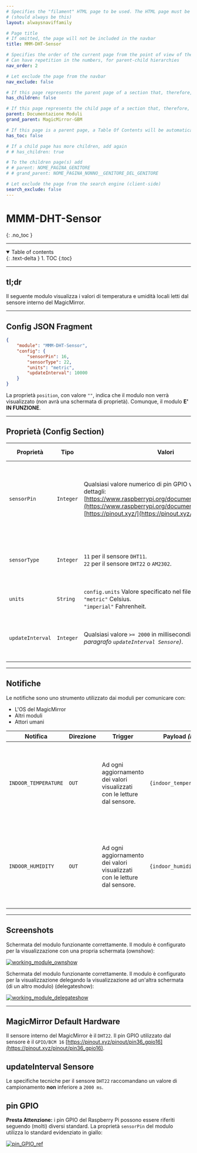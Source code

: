 ```yaml
---
# Specifies the "filament" HTML page to be used. The HTML page must be located in the "_layouts" folder.
# (should always be this)
layout: alwaysnaviffamily

# Page title
# If omitted, the page will not be included in the navbar
title: MMM-DHT-Sensor

# Specifies the order of the current page from the point of view of the navbar
# Can have repetition in the numbers, for parent-child hierarchies
nav_order: 2

# Let exclude the page from the navbar
nav_exclude: false

# If this page represents the parent page of a section that, therefore, has children, specify it in the following way
has_children: false

# If this page represents the child page of a section that, therefore, has ONE parent page, specify it in the following way
parent: Documentazione Moduli
grand_parent: MagicMirror-GBM

# If this page is a parent page, a Table Of Contents will be automatically generated containing all related child pages. Use the option below to disable this functionality.
has_toc: false

# If a child page has more children, add again
# # has_children: true

# To the children page(s) add
# # parent: NOME_PAGINA_GENITORE
# # grand_parent: NOME_PAGINA_NONNO__GENITORE_DEL_GENITORE

# Let exclude the page from the search engine (client-side)
search_exclude: false
---
```


# MMM-DHT-Sensor
{: .no_toc }

---

<!-- Table of contents -->
<details open markdown="block">
  <summary>
    Table of contents
  </summary>
  {: .text-delta }
1. TOC
{:toc}
</details>

---

## tl;dr

Il seguente modulo visualizza i valori di temperatura
e umidità locali letti dal sensore interno del MagicMirror.

---

## Config JSON Fragment

```json
{
    "module": "MMM-DHT-Sensor",
    "config": {
        "sensorPin": 16,
        "sensorType": 22,
        "units": "metric",
        "updateInterval": 10000
    }
}
```

La proprietà `position`, con valore `""`, indica che il modulo non verrà visualizzato (non avrà
una schermata di proprietà). Comunque, il modulo __E' IN FUNZIONE__.

---

## Proprietà (Config Section)

| Proprietà        | Tipo      | Valori                                                                                                                                                                                                                          | Valore Default   | Inderogabilità | Descrizione                                                                                                           |
| ---------------- | --------- | ------------------------------------------------------------------------------------------------------------------------------------------------------------------------------------------------------------------------------- | ---------------- | -------------- | --------------------------------------------------------------------------------------------------------------------- |
| `sensorPin`      | `Integer` | Qualsiasi valore numerico di pin GPIO valido. Qui maggiori dettagli: [https://www.raspberrypi.org/documentation/usage/gpio/](https://www.raspberrypi.org/documentation/usage/gpio/), [https://pinout.xyz/](https://pinout.xyz/) | `---`            | `REQUIRED`     | Pin GPIO al quale il sensore interno del MagicMirror è connesso. __E' sconsigliata la modifica di questa proprietà.__ |
| `sensorType`     | `Integer` | `11` per il sensore `DHT11`. <br> `22` per il sensore `DHT22` o `AM2302`.                                                                                                                                                       | `---`            | `REQUIRED`     | Tipologia di sensore. __E' sconsigliata la modifica di questa proprietà.__                                            |
| `units`          | `String`  | `config.units` Valore specificato nel file _config.js_. <br> `"metric"` Celsius. <br> `"imperial"` Fahrenheit.                                                                                                                  | `config.units`   | `OPTIONAL`     | Unità per la visualizzazione della temperatura.                                                                       |
| `updateInterval` | `Integer` | Qualsiasi valore `>= 2000` in millisecondi _(vedi anche paragrafo `updateInterval Sensore`)_.                                                                                                                                   | `3.6e+6` (1 ora) | `OPTIONAL`     | Tempo di aggiornamento dei valori visualizzati con le letture dal sensore.                                            |

---

## Notifiche

Le notifiche sono uno strumento utilizzato dai moduli per comunicare con:

- L'OS del MagicMirror
- Altri moduli
- Attori umani

| Notifica             | Direzione | Trigger                                                                   | Payload _(inline js)_        | Descrizione                                                                                                                            |
| -------------------- | --------- | ------------------------------------------------------------------------- | ---------------------------- | -------------------------------------------------------------------------------------------------------------------------------------- |
| `INDOOR_TEMPERATURE` | `OUT`     | Ad ogni aggiornamento dei valori visualizzati con le letture dal sensore. | `{indoor_temperature_value}` | Fornisce ai moduli che accettano in `IN` questa notifica il valore della temperatura locale letta dal sensore interno del MagicMirror. |
| `INDOOR_HUMIDITY`    | `OUT`     | Ad ogni aggiornamento dei valori visualizzati con le letture dal sensore. | `{indoor_humidity_value}`    | Fornisce ai moduli che accettano in `IN` questa notifica il valore della umidità locale letta dal sensore interno del MagicMirror.     |

---

## Screenshots

Schermata del modulo funzionante correttamente. Il modulo è configurato per la visualizzazione
con una propria schermata (ownshow):

[![working_module_ownshow](../../../assets/MMM-DHT-Sensor/working_module_ownshow.png)](../../../assets/MMM-DHT-Sensor/working_module_ownshow.png)

Schermata del modulo funzionante correttamente. Il modulo è configurato per la visualizzazione
delegando la visualizzazione ad un'altra schermata (di un altro modulo) (delegateshow):

[![working_module_delegateshow](../../../assets/MMM-DHT-Sensor/working_module_delegateshow.jpg)](../../../assets/MMM-DHT-Sensor/working_module_delegateshow.jpg)

---

## MagicMirror Default Hardware

Il sensore interno del MagicMirror è il `DHT22`.
Il pin GPIO utilizzato dal sensore è il `GPIO/BCM 16` [https://pinout.xyz/pinout/pin36_gpio16](https://pinout.xyz/pinout/pin36_gpio16).

## updateInterval Sensore

Le specifiche tecniche per il sensore `DHT22` raccomandano un valore
di campionamento __non__ inferiore a `2000 ms`.

## pin GPIO

__Presta Attenzione:__ i pin GPIO del Raspberry Pi possono essere riferiti
seguendo (molti) diversi standard. La proprietà `sensorPin` del modulo utilizza
lo standard evidenziato in giallo:

[![pin_GPIO_ref](../../../assets/MMM-DHT-Sensor/pin_GPIO_ref.PNG)](../../../assets/MMM-DHT-Sensor/pin_GPIO_ref.PNG)
